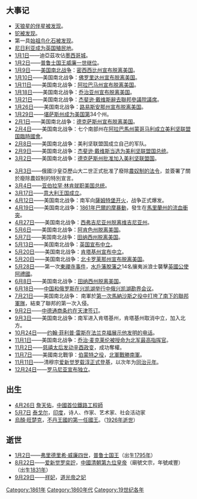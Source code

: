 ## 大事记

  - [天狼星的伴星被发现](../Page/天狼星.md "wikilink")。
  - [铊被发现](../Page/铊.md "wikilink")。
  - 第一具[始祖鸟化石被发现](../Page/始祖鸟.md "wikilink")。
  - [尼日利亚成为](../Page/尼日利亚.md "wikilink")[英国](../Page/英国.md "wikilink")[殖民地](../Page/殖民地.md "wikilink")。
  - [1月1日](../Page/1月1日.md "wikilink")——迪亞茲攻佔[墨西哥城](../Page/墨西哥城.md "wikilink")。
  - [1月2日](../Page/1月2日.md "wikilink")——[普鲁士国王](../Page/普鲁士.md "wikilink")[威廉一世继位](../Page/威廉一世_\(德国\).md "wikilink")。
  - [1月9日](../Page/1月9日.md "wikilink")——[美国南北战争](../Page/美国南北战争.md "wikilink")：[密西西比州宣布脱离](../Page/密西西比州.md "wikilink")[美国](../Page/美国.md "wikilink")。
  - [1月10日](../Page/1月10日.md "wikilink")——美国南北战争：[佛罗里达州宣布脱离美国](../Page/佛罗里达州.md "wikilink")。
  - [1月11日](../Page/1月11日.md "wikilink")——美国南北战争：[阿拉巴马州宣布脱离美国](../Page/阿拉巴马州.md "wikilink")。
  - [1月18日](../Page/1月18日.md "wikilink")——美国南北战争：[乔治亚州宣布脱离美国](../Page/乔治亚州.md "wikilink")。
  - [1月21日](../Page/1月21日.md "wikilink")——美国南北战争：[杰斐逊·戴维斯辭去聯邦參議院議席](../Page/杰斐逊·戴维斯.md "wikilink")。
  - [1月26日](../Page/1月26日.md "wikilink")——美国南北战争：[路易斯安那州宣布脱离美国](../Page/路易斯安那州.md "wikilink")。
  - [1月29日](../Page/1月29日.md "wikilink")——[堪萨斯州成为美国第](../Page/堪萨斯州.md "wikilink")34个州。
  - [2月1日](../Page/2月1日.md "wikilink")——美国南北战争：[德克萨斯州宣布脱离美国](../Page/德克萨斯州.md "wikilink")。
  - [2月4日](../Page/2月4日.md "wikilink")——美国南北战争：七个南部州在[阿拉巴馬州](../Page/阿拉巴馬州.md "wikilink")[蒙哥马利成立](../Page/蒙哥马利_\(亚拉巴马州\).md "wikilink")[美利坚联盟国臨時國會](../Page/美利坚联盟国臨時國會.md "wikilink")。
  - [2月8日](../Page/2月8日.md "wikilink")——美国南北战争：美利坚联盟国成立自己的军队。
  - [2月9日](../Page/2月9日.md "wikilink")——美国南北战争：[杰斐逊·戴维斯当选为](../Page/杰斐逊·戴维斯.md "wikilink")[美利坚联盟国总统](../Page/美利坚联盟国.md "wikilink")。
  - [3月2日](../Page/3月2日.md "wikilink")——美国南北战争：[德克萨斯州批准加入](../Page/德克萨斯州.md "wikilink")[美利坚联盟国](../Page/美利坚联盟国.md "wikilink")。

<!-- end list -->

  - [3月3日](../Page/3月3日.md "wikilink")——俄國沙皇亞歷山大二世正式批准了廢除[農奴制的法令](../Page/農奴制.md "wikilink")，並簽署了關於廢除農奴制的特別宣言。
  - [3月4日](../Page/3月4日.md "wikilink")——[亚伯拉罕·林肯就职](../Page/亚伯拉罕·林肯.md "wikilink")[美国总统](../Page/美国总统.md "wikilink")。
  - [3月17日](../Page/3月17日.md "wikilink")——[意大利王国成立](../Page/意大利.md "wikilink")。
  - [4月12日](../Page/4月12日.md "wikilink")——美国南北战争：南军向[薩姆特堡开火](../Page/薩姆特堡.md "wikilink")，战争正式爆发。
  - [4月19日](../Page/4月19日.md "wikilink")——美国南北战争：[1861年巴爾的摩暴動](../Page/1861年巴爾的摩暴動.md "wikilink")，發生在[馬里蘭州的流血衝突](../Page/馬里蘭州.md "wikilink")。
  - [4月27日](../Page/4月27日.md "wikilink")——美国南北战争：[西弗吉尼亚州脱离](../Page/西弗吉尼亚州.md "wikilink")[维吉尼亚州](../Page/维吉尼亚州.md "wikilink")。
  - [5月6日](../Page/5月6日.md "wikilink")——美国南北战争：[阿肯色州脱离美国](../Page/阿肯色州.md "wikilink")。
  - [5月7日](../Page/5月7日.md "wikilink")——美国南北战争：[田纳西州脱离美国](../Page/田纳西州.md "wikilink")。
  - [5月13日](../Page/5月13日.md "wikilink")——美国南北战争：[英国宣布中立](../Page/英国.md "wikilink")。
  - [5月20日](../Page/5月20日.md "wikilink")——美国南北战争：[肯塔基州宣布中立](../Page/肯塔基州.md "wikilink")。
  - [5月20日](../Page/5月20日.md "wikilink")——美国南北战争：[北卡罗莱那州宣布脱离美国](../Page/北卡罗莱那州.md "wikilink")。
  - [5月28日](../Page/5月28日.md "wikilink")——第一次[東禪寺事件](../Page/東禪寺事件.md "wikilink")，[水戶藩脫藩之](../Page/水戶藩.md "wikilink")14名攘夷派浪士襲擊[英國公使](../Page/英國.md "wikilink")[阿禮國](../Page/阿禮國.md "wikilink")。
  - [6月8日](../Page/6月8日.md "wikilink")——美国南北战争：[田纳西州脱离美国](../Page/田纳西州.md "wikilink")。
  - [6月18日](../Page/6月18日.md "wikilink")——[中国和俄罗斯在](../Page/中国.md "wikilink")[兴凯湖举行](../Page/兴凯湖.md "wikilink")[中俄兴凯湖勘界会议](../Page/中俄兴凯湖勘界会议.md "wikilink")。
  - [7月21日](../Page/7月21日.md "wikilink")——美国南北战争：
    南軍於[第一次馬納沙斯之役中打垮了南下的聯邦軍隊](../Page/第一次馬納沙斯之役.md "wikilink")，結束了聯邦的第一次入侵。
  - [9月2日](../Page/9月2日.md "wikilink")——[中德通商条约在](../Page/中德通商条约.md "wikilink")[天津签订](../Page/天津.md "wikilink")。
  - [9月3日](../Page/9月3日.md "wikilink")——美国南北战争：南军进入肯塔基州，肯塔基州取消中立，加入北方。
  - [10月24日](../Page/10月24日.md "wikilink")——[约翰·菲利普·雷斯在](../Page/约翰·菲利普·雷斯.md "wikilink")[法兰克福展示他发明的](../Page/法兰克福.md "wikilink")[电话](../Page/电话.md "wikilink")。
  - [11月1日](../Page/11月1日.md "wikilink")——美国南北战争：[乔治·麦克莱伦被授命为北军最高指挥官](../Page/乔治·麦克莱伦.md "wikilink")。
  - [11月2日](../Page/11月2日.md "wikilink")——[慈禧太后发动](../Page/慈禧太后.md "wikilink")[辛酉政变](../Page/辛酉政变.md "wikilink")，成功奪權。
  - [11月7日](../Page/11月7日.md "wikilink")——美國南北戰爭：[伯蒙特之役](../Page/伯蒙特之役.md "wikilink")，[北軍戰勝](../Page/北軍.md "wikilink")[南軍](../Page/南軍.md "wikilink")。
  - [11月11日](../Page/11月11日.md "wikilink")——清穆宗[爱新觉罗载淳正式登基](../Page/爱新觉罗载淳.md "wikilink")，以次年为[同治元年](../Page/同治.md "wikilink")。
  - [12月24日](../Page/12月24日.md "wikilink")——[罗马尼亚宣布独立](../Page/罗马尼亚.md "wikilink")。

## 出生

  - [4月26日](../Page/4月26日.md "wikilink")
    [詹天佑](../Page/詹天佑.md "wikilink")，[中國首位鐵路工程師](../Page/中國.md "wikilink")
  - [5月7日](../Page/5月7日.md "wikilink")
    [泰戈尔](../Page/泰戈尔.md "wikilink")，[印度](../Page/印度.md "wikilink")，诗人、作家、艺术家、社会活动家
  - [烏顏·旺楚克](../Page/烏顏·旺楚克.md "wikilink")，[不丹王國的第一任國王](../Page/不丹.md "wikilink")。（[1926年逝世](../Page/1926年.md "wikilink")）

## 逝世

  - [1月2日](../Page/1月2日.md "wikilink")——[弗里德里希·威廉四世](../Page/弗里德里希·威廉四世.md "wikilink")，[普鲁士国王](../Page/普鲁士.md "wikilink")（出生[1795年](../Page/1795年.md "wikilink")）
  - [8月22日](../Page/8月22日.md "wikilink")——[爱新觉罗奕詝](../Page/爱新觉罗奕詝.md "wikilink")，[中國](../Page/中國.md "wikilink")[清朝第九位皇帝](../Page/清朝.md "wikilink")（廟號文宗，年號咸豐）（出生[1831年](../Page/1831年.md "wikilink")）
  - [9月29日](../Page/9月29日.md "wikilink")——[祥妃](../Page/祥妃.md "wikilink")，[道光帝之妃](../Page/道光帝.md "wikilink")

[Category:1861年](https://zh.wikipedia.org/wiki/Category:1861年 "wikilink")
[Category:1860年代](https://zh.wikipedia.org/wiki/Category:1860年代 "wikilink")
[Category:19世纪各年](https://zh.wikipedia.org/wiki/Category:19世纪各年 "wikilink")
